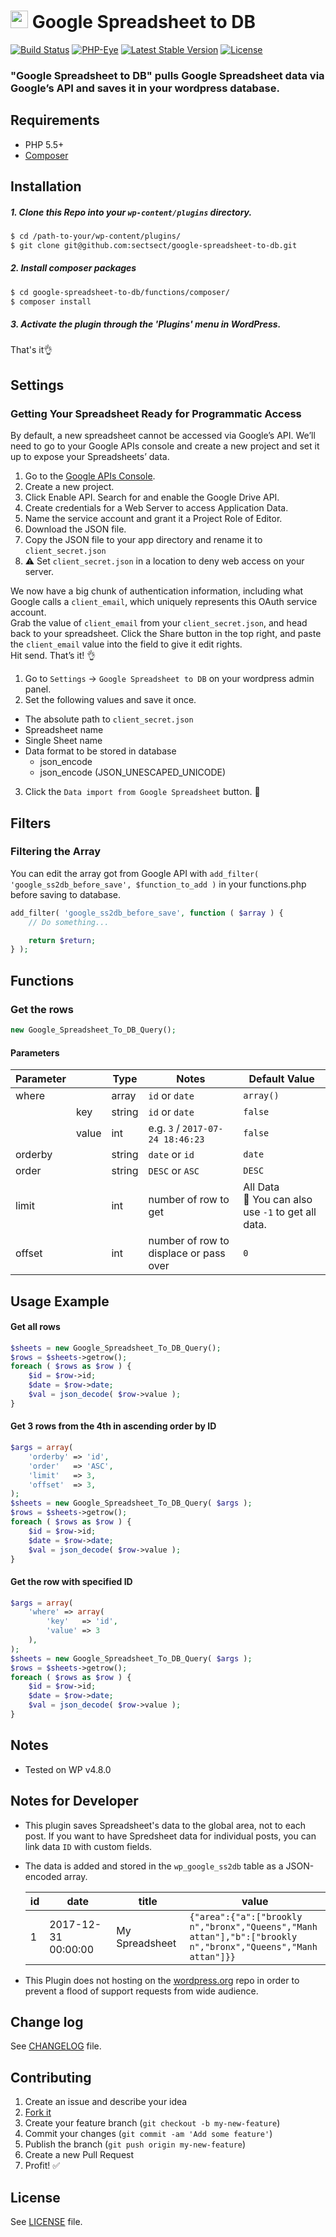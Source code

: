 # <img src="https://github-sect.s3-ap-northeast-1.amazonaws.com/logo.svg" width="28" height="auto"> Google Spreadsheet to DB
[![Build Status](https://travis-ci.org/sectsect/google-spreadsheet-to-db.svg?branch=master)](https://travis-ci.org/sectsect/google-spreadsheet-to-db) [![PHP-Eye](https://php-eye.com/badge/sectsect/google-spreadsheet-to-db/tested.svg?style=flat)](https://php-eye.com/package/sectsect/google-spreadsheet-to-db) [![Latest Stable Version](https://poser.pugx.org/sectsect/google-spreadsheet-to-db/v/stable)](https://packagist.org/packages/sectsect/google-spreadsheet-to-db)  [![License](https://poser.pugx.org/sectsect/google-spreadsheet-to-db/license)](https://packagist.org/packages/sectsect/google-spreadsheet-to-db)

### "Google Spreadsheet to DB" pulls Google Spreadsheet data via Google’s API and saves it in your wordpress database.

## Requirements

- PHP 5.5+
- [Composer](https://getcomposer.org/)

## Installation

##### 1. Clone this Repo into your `wp-content/plugins` directory.
```sh
$ cd /path-to-your/wp-content/plugins/
$ git clone git@github.com:sectsect/google-spreadsheet-to-db.git
```

##### 2. Install composer packages
```sh
$ cd google-spreadsheet-to-db/functions/composer/
$ composer install
```

##### 3. Activate the plugin through the 'Plugins' menu in WordPress.<br>
That's it:ok_hand:



## Settings

### Getting Your Spreadsheet Ready for Programmatic Access

By default, a new spreadsheet cannot be accessed via Google’s API. We’ll need to go to your Google APIs console and create a new project and set it up to expose your Spreadsheets’ data.

1. Go to the [Google APIs Console](https://console.developers.google.com/).
2. Create a new project.
3. Click Enable API. Search for and enable the Google Drive API.
4. Create credentials for a Web Server to access Application Data.
5. Name the service account and grant it a Project Role of Editor.
6. Download the JSON file.
7. Copy the JSON file to your app directory and rename it to `client_secret.json`
8. :warning: Set `client_secret.json` in a location to deny web access on your server.

We now have a big chunk of authentication information, including what Google calls a `client_email`, which uniquely represents this OAuth service account.  
Grab the value of `client_email` from your `client_secret.json`, and head back to your spreadsheet. Click the Share button in the top right, and paste the `client_email` value into the field to give it edit rights.  
Hit send. That’s it! :ok_hand:

1. Go to `Settings` -> `Google Spreadsheet to DB` on your wordpress admin panel.
2. Set the following values and save it once.
  - The absolute path to `client_secret.json`
  - Spreadsheet name
  - Single Sheet name
  - Data format to be stored in database
    - json_encode
	- json_encode (JSON_UNESCAPED_UNICODE)
3. Click the `Data import from Google Spreadsheet` button. :tada:

## Filters

### Filtering the Array

You can edit the array got from Google API with `add_filter( 'google_ss2db_before_save', $function_to_add )` in your functions.php before saving to database.

```php
add_filter( 'google_ss2db_before_save', function ( $array ) {
	// Do something...

	return $return;
} );
```

## Functions

### Get the rows
```php
new Google_Spreadsheet_To_DB_Query();
```

#### Parameters

| Parameter |      | Type | Notes  | Default Value |
| -------- | ----- | ------- | ------ | ------ |
| where    |       | array  | `id` or `date`  | `array()` |
|          | key   | string | `id` or `date`  |  `false` |
|          | value | int    | e.g. `3` / `2017-07-24 18:46:23` |  `false` |
| orderby  |       | string | `date` or `id`  | `date` |
| order    |       | string | `DESC` or `ASC` | `DESC` |
| limit    |       | int    | number of row to get  | All Data<br>:memo: You can also use `-1` to get all data. |
| offset   |       | int    | number of row to displace or pass over | `0` |

## Usage Example

#### Get all rows
```php
$sheets = new Google_Spreadsheet_To_DB_Query();
$rows = $sheets->getrow();
foreach ( $rows as $row ) {
	$id = $row->id;
	$date = $row->date;
	$val = json_decode( $row->value );
}
```

#### Get 3 rows from the 4th in ascending order by ID
```php
$args = array(
	'orderby' => 'id',
	'order'   => 'ASC',
	'limit'   => 3,
	'offset'  => 3,
);
$sheets = new Google_Spreadsheet_To_DB_Query( $args );
$rows = $sheets->getrow();
foreach ( $rows as $row ) {
	$id = $row->id;
	$date = $row->date;
	$val = json_decode( $row->value );
}
```

#### Get the row with specified ID
```php
$args = array(
	'where' => array(
		'key'   => 'id',
		'value' => 3
	),
);
$sheets = new Google_Spreadsheet_To_DB_Query( $args );
$rows = $sheets->getrow();
foreach ( $rows as $row ) {
	$id = $row->id;
	$date = $row->date;
	$val = json_decode( $row->value );
}
```

## Notes

* Tested on WP v4.8.0

## Notes for Developer

* This plugin saves Spreadsheet's data to the global area, not to each post. If you want to have Spredsheet data for individual posts, you can link data `ID` with custom fields.
* The data is added and stored in the `wp_google_ss2db` table as a JSON-encoded array.

  <table>
  <thead>
  <tr>
  <th>id</th>
  <th>date</th>
  <th>title</th>
  <th>value</th>
  </tr>
  </thead>
  <tbody>
  <tr>
  <td>1</td>
  <td>2017-12-31 00:00:00</td>
  <td>My Spreadsheet</td>
  <td><code style="word-break: break-all;">{"area":{"a":["brooklyn","bronx","Queens","Manhattan"],"b":["brooklyn","bronx","Queens","Manhattan"]}}</code></td>
  </tr></tbody></table>

* This Plugin does not hosting on the [wordpress.org](https://wordpress.org/) repo in order to prevent a flood of support requests from wide audience.

## Change log  

See [CHANGELOG](https://github.com/sectsect/google-spreadsheet-to-db/blob/master/CHANGELOG.md) file.

## Contributing

1. Create an issue and describe your idea
2. [Fork it](https://github.com/sectsect/google-spreadsheet-to-db/fork)
3. Create your feature branch (`git checkout -b my-new-feature`)
4. Commit your changes (`git commit -am 'Add some feature'`)
5. Publish the branch (`git push origin my-new-feature`)
6. Create a new Pull Request
7. Profit! :white_check_mark:

## License

See [LICENSE](https://github.com/sectsect/google-spreadsheet-to-db/blob/master/LICENSE) file.
